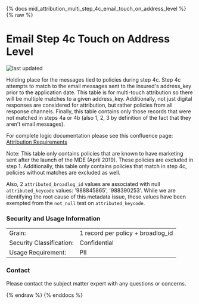 {% docs mid_attribution_multi_step_4c_email_touch_on_address_level %}
{% raw %}

# Email Step 4c Touch on Address Level

![last updated](assets/update_badges/mid_attribution_direct_mail_step_4c_email_touch_on_address_level.svg)

Holding place for the messages tied to policies during step 4c. Step
4c attempts to match to the email messages sent to the insured's 
address_key prior to the application date. This table is for multi-touch attribution
so there will be multiple matches to a given address_key. Additionally, not just digital
responses are considered for attribution, but rather policies from all response channels. 
Finally, this table contains only those records that were not matched in steps 4a or 4b (also 1, 2, 3
by definition of the fact that they aren't email messages).

For complete logic documentation please see this confluence page: 
[Attribution Requirements](https://aaalife-data.atlassian.net/wiki/spaces/2PA/pages/11282644993/2022+V3+Multi-Touch+Attribution+Requirements)

Note: This table only contains policies that are known to have marketing 
sent after the launch of the MDE (April 2019). These policies are excluded
in step 1. Additionally, this table only contains policies that match in step 4c, 
policies without matches are excluded as well.

Also, 2 `attributed_broadlog_id` values are associated with null `attributed_keycode` values: 
'988845865', '988390253'.
While we are identifying the root cause of this metadata issue, these values have been exempted from
the `not_null` test on `attributed_keycode`.

### Security and Usage Information
|     |     |
| --- | --- |
| Grain:                   | 1 record per policy + broadlog_id|
| Security Classification: | Confidential |
| Usage Requirement:       | PII |

### Contact
Please contact the subject matter expert with any questions or concerns.

{% endraw %}
{% enddocs %}